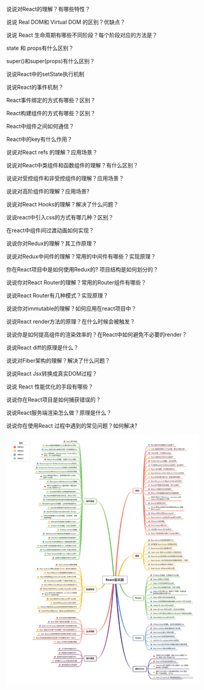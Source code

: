 说说对React的理解？有哪些特性？

说说 Real DOM和 Virtual DOM 的区别？优缺点？

说说 React 生命周期有哪些不同阶段？每个阶段对应的方法是？

state 和 props有什么区别？

super()和super(props)有什么区别？

说说React中的setState执行机制

说说React的事件机制？

React事件绑定的方式有哪些？区别？

React构建组件的方式有哪些？区别？

React中组件之间如何通信？

React中的key有什么作用？

说说对React refs 的理解？应用场景？

说说对React中类组件和函数组件的理解？有什么区别？

说说对受控组件和非受控组件的理解？应用场景？

说说对高阶组件的理解？应用场景?

说说对React Hooks的理解？解决了什么问题？

说说react中引入css的方式有哪几种？区别？

在react中组件间过渡动画如何实现？

说说你对Redux的理解？其工作原理？

说说对Redux中间件的理解？常用的中间件有哪些？实现原理？

你在React项目中是如何使用Redux的? 项目结构是如何划分的？

说说你对React Router的理解？常用的Router组件有哪些？

说说React Router有几种模式？实现原理？

说说你对immutable的理解？如何应用在react项目中？

说说React render方法的原理？在什么时候会被触发？

说说你是如何提高组件的渲染效率的？在React中如何避免不必要的render？

说说React diff的原理是什么？

说说对Fiber架构的理解？解决了什么问题？

说说React Jsx转换成真实DOM过程？

说说 React 性能优化的手段有哪些？

说说你在React项目是如何捕获错误的？

说说React服务端渲染怎么做？原理是什么？

说说你在使用React 过程中遇到的常见问题？如何解决?

![React面试题.png](../assets/0598330567c146dd99ffb819efb8cc62tplv-k3u1fbpfcp-zoom-in-crop-mark1512000.webp)